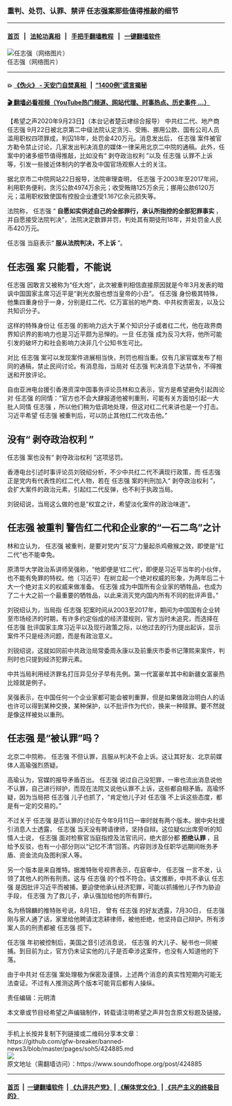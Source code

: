 ### 重判、处罚、认罪、禁评 任志强案那些值得推敲的细节
------------------------

#### [首页](https://github.com/gfw-breaker/banned-news3/blob/master/README.md) &nbsp;&nbsp;|&nbsp;&nbsp; [法轮功真相](https://github.com/begood0513/basic/blob/master/README.md)  &nbsp;&nbsp;|&nbsp;&nbsp; [手把手翻墙教程](https://github.com/gfw-breaker/guides/wiki)  &nbsp;&nbsp;|&nbsp;&nbsp; [一键翻墙软件](https://github.com/gfw-breaker/nogfw/blob/master/README.md)  



<div><img alt="任志强（网络图片）" src="https://img.soundofhope.org/2020-03/p2654481a297340364-ss-1585492616090.jpg"/>
<br/><figcaption class="caption">
 任志强（网络图片）
</figcaption></div><hr/>

#### 💥 [《伪火》 - 天安门自焚真相 ](http://158.247.195.190:10000/videos/blog/weihuo.html)&nbsp; |&nbsp; [“1400例”谎言揭秘  ](http://158.247.195.190:10000/videos/blog/jiexi1400.html)

#### [ 🎬  翻墙必看视频（YouTube热门频道、网站代理、时事热点、历史事件 ...）](https://github.com/gfw-breaker/links/blob/master/banned.md)

<div><div class="Content__Wrapper sc-1bvya0-0 grZQxZ">
 <p class="meta-top">
  <span class="meta">
   【希望之声2020年9月23日】（本台记者楚云珒综合报导）
  </span>
  中共红二代、地产商
  <ok href="/term/18087">
   任志强
  </ok>
  9月22日被北京第二中级法院认定贪污、受贿、挪用公款、国有公司人员滥用职权四项罪成，判囚18年，处罚金420万元。消息发出后，
  <ok href="/term/18087">
   任志强
  </ok>
  案件被官方勒令禁止讨论，几家发出判决消息的媒体一律采用北京二中院的通稿。此外，任案中的诸多细节值得推敲，比如没有“
  <ok href="/term/272143">
   剥夺政治权利
  </ok>
  ”以及
  <ok href="/term/18087">
   任志强
  </ok>
  认罪不上诉等，引发一些接近体制内的学者及中国官场观察人士的关注。
 </p>
 <p>
  据北京市二中院网站22日报导，法院审理查明，
  <ok href="/term/18087">
   任志强
  </ok>
  于2003年至2017年间，利用职务便利，贪污公款4974万余元；收受贿赂125万余元；挪用公款6120万元；滥用职权致使国有控股企业遭受1.167亿余元损失等。
 </p>
 <p>
  法院称，
  <ok href="/term/18087">
   任志强
  </ok>
  “
  <strong>
   自愿如实供述自己的全部罪行，承认所指控的全部犯罪事实
  </strong>
  ，并自愿接受法院判决”，法院决定数罪并罚，判处其有期徒刑18年，并处罚金人民币420万元。
 </p>
 <p>
  <ok href="/term/18087">
   任志强
  </ok>
  当庭表示“
  <strong>
   服从法院判决，不上诉
  </strong>
  ”。
 </p>
 <h2>
  <ok href="/term/18087">
   任志强
  </ok>
  案 只能看，不能说
 </h2>
 <p>
  <ok href="/term/18087">
   任志强
  </ok>
  因敢言又被称为“任大炮”，此次被重判相信直接原因就是今年3月发表的暗讽中国国家主席习近平是“剥光衣服也想当皇帝的小丑”。
  <ok href="/term/18087">
   任志强
  </ok>
  身份极其特殊，他集四重身份于一身，分别是红二代、亿万富翁的地产商、中共权贵密友，以及公共知识分子。
 </p>
 <div class="AD_Embed__Wrap-sc-1xslmin-0 igMuqX module desktop">
  <div>
  </div>
 </div>
 <p>
  这样的特殊身份让
  <ok href="/term/18087">
   任志强
  </ok>
  的影响力远大于某个知识分子或者红二代，他在政界商界知识界的影响力也是习近平颇为忌惮的。一旦
  <ok href="/term/18087">
   任志强
  </ok>
  成为反习大将，他所可能引发的破坏力和社会影响力决非几个公知书生可比。
 </p>
 <p>
  对比
  <ok href="/term/18087">
   任志强
  </ok>
  案可以发现案件进展相当快，刑罚也相当重。仅有几家官媒发布了相同的通稿，禁止民间讨论。有消息指，当局对
  <ok href="/term/18087">
   任志强
  </ok>
  判决消息下达禁令，不得推送和开放评论。
 </p>
 <p>
  自由亚洲电台援引香港资深中国事务评论员林和立表示，官方是希望避免引起舆论对
  <ok href="/term/18087">
   任志强
  </ok>
  的同情：“官方也不会大肆报道他被判重刑，可能有关方面怕引起一大批人同情
  <ok href="/term/18087">
   任志强
  </ok>
  ，所以他们稍为低调地处理，但这对红二代来讲也是一个打击。习近平希望
  <ok href="/term/18087">
   任志强
  </ok>
  被重判后，可以防止其他红二代攻击他。”
 </p>
 <h2>
  没有“
  <ok href="/term/272143">
   剥夺政治权利
  </ok>
  ”
 </h2>
 <p>
  <ok href="/term/18087">
   任志强
  </ok>
  案也没有“
  <ok href="/term/272143">
   剥夺政治权利
  </ok>
  ”这项惩罚。
 </p>
 <p>
  香港电台引述时事评论员刘锐绍分析，不少中共红二代不满现行政策，而
  <ok href="/term/18087">
   任志强
  </ok>
  正是党内有代表性的红二代人物，若在
  <ok href="/term/18087">
   任志强
  </ok>
  案的判刑加入“
  <ok href="/term/272143">
   剥夺政治权利
  </ok>
  ”，会扩大案件的政治元素，引起红二代反弹，也不利于执政当局。
 </p>
 <p>
  刘锐绍说，当局这么做的也是“权宜之计，希望淡化案件的政治味道”。
 </p>
 <h2>
  <ok href="/term/18087">
   任志强
  </ok>
  被重判 警告红二代和企业家的“一石二鸟”之计
 </h2>
 <p>
  林和立认为，
  <ok href="/term/18087">
   任志强
  </ok>
  被重判，是要对党内“反习”力量起杀鸡儆猴之效，即使是“红二代”也不能幸免。
 </p>
 <p>
  原清华大学政治系讲师吴强称，“他即便是‘红二代’，即便是习近平当年的小伙伴，也不能有免罪的特权。他（习近平）在树立起一个绝对权威的形象，为两年后二十大一个绝对主义的权威来做准备。
  <ok href="/term/18087">
   任志强
  </ok>
  成为中国所有企业家的牺牲品，也成为了二十大之前一个最重要的牺牲品，以此来消灭党内国内所有不同的批评声音。”
 </p>
 <p>
  刘锐绍认为，当局指
  <ok href="/term/18087">
   任志强
  </ok>
  犯案时间从2003至2017年，期间为中国国有企业转至市场经济的时期，有许多约定俗成的经济潜规则，官方当时未追究，而选择在
  <ok href="/term/18087">
   任志强
  </ok>
  批评国家主席习近平以及现行政策之际，以他过去的行为提出起诉，显示案件不只是经济问题，而是有政治意义。
 </p>
 <p>
  刘锐绍说，这就如同前中共政治局常委周永康以及前重庆市委书记薄熙来案件，判刑时也只提到经济犯罪元素。
 </p>
 <p>
  中共当局利用经济罪名打压异见分子早有先例。第一代富豪牟其中和新疆女富豪热比娅就是例子。
 </p>
 <p>
  吴强表示，在中国任何一个企业家都可能会被判重罪，但是如果做政治明白人的话也许可以得到某种交换，某种保护，以不批评作为代价，换来一种赎罪。要不然就是像这样被处以重刑。
 </p>
 <h2>
  <ok href="/term/18087">
   任志强
  </ok>
  是“被认罪”吗？
 </h2>
 <p>
  北京二中院称，
  <ok href="/term/18087">
   任志强
  </ok>
  不但认罪，且服从判决不会上诉。这让其好友、北京前媒体人高瑜强烈质疑。
 </p>
 <p>
  高瑜认为，官媒的报导矛盾百出。
  <ok href="/term/18087">
   任志强
  </ok>
  说过自己没犯罪，一审也流出消息说他不认罪，自己进行辩护，而现在法院又说他认罪不上诉，这些都自相矛盾。高瑜怀疑，因为当局把
  <ok href="/term/18087">
   任志强
  </ok>
  儿子也抓了，“肯定他儿子对
  <ok href="/term/18087">
   任志强
  </ok>
  不上诉这些态度，都是有一定的交易的。”
 </p>
 <div class="AD_Embed__Wrap-sc-1xslmin-0 igMuqX module desktop">
  <div>
  </div>
 </div>
 <p>
  不过关于
  <ok href="/term/18087">
   任志强
  </ok>
  是否认罪的讨论在今年9月11日一审时就有两个版本。据中央社援引消息人士透露，
  <ok href="/term/18087">
   任志强
  </ok>
  当天没有聘请律师，坚持自辩。这位疑似出席旁听的知情人士说，
  <ok href="/term/18087">
   任志强
  </ok>
  面对检察官当庭指控及法官讯问，绝大部分都
  <strong>
   拒绝认罪
  </strong>
  ，且给予反驳，也有一小部分则以“记忆不清”回答。内容则涉及任职华远期间帐务矛盾、资金流向及图利家人等。
 </p>
 <p>
  另一个版本是来自推特。据推特账号视界表示，在庭审中，
  <ok href="/term/18087">
   任志强
  </ok>
  一言不发，认领了其他人的所有刑责。这与
  <ok href="/term/18087">
   任志强
  </ok>
  的个性不符合。该文推断，中共不承认
  <ok href="/term/18087">
   任志强
  </ok>
  是因批评习近平而被捕，要迫使他承认经济犯罪，可能以抓捕他儿子作为胁迫手段，
  <ok href="/term/18087">
   任志强
  </ok>
  为了救儿子，承认强加给他的所有罪行。
 </p>
 <p>
  名为杨锦麟的推特账号说，8月1日， 曾有
  <ok href="/term/18087">
   任志强
  </ok>
  的好友透露，7月30日，
  <ok href="/term/18087">
   任志强
  </ok>
  刚与家人通了话，家里给他聘请沈志耕律师，被他拒绝，他坚持自己辩护。所有涉案人员的刑责都被
  <ok href="/term/18087">
   任志强
  </ok>
  揽下。
 </p>
 <p>
  <ok href="/term/18087">
   任志强
  </ok>
  年初被控制后，美国之音引述消息说，
  <ok href="/term/18087">
   任志强
  </ok>
  的大儿子、秘书也一同被捕。到目前为止，官方仍未证实他的儿子是否牵涉这案件，也没有人知道他的下落。
 </p>
 <p>
  由于中共对
  <ok href="/term/18087">
   任志强
  </ok>
  案处理极为保密及谨慎，上述两个消息的真实性短期内可能无法查证。不过有人推测这两个版本可能背后都有人操纵。
 </p>
 <p class="meta-btm">
  责任编辑：元明清
 </p>
 <p class="meta-btm">
  本文章或节目经希望之声编辑制作，转载请注明希望之声并包含原文标题及链接。
 </p>
</div>
</div>
<hr/>
手机上长按并复制下列链接或二维码分享本文章：<br/>
https://github.com/gfw-breaker/banned-news3/blob/master/pages/soh5/424885.md <br/>
<a href='https://github.com/gfw-breaker/banned-news3/blob/master/pages/soh5/424885.md'><img src='https://github.com/gfw-breaker/banned-news3/blob/master/pages/soh5/424885.md.png'/></a> <br/>
原文地址（需翻墙访问）：https://www.soundofhope.org/post/424885


------------------------
#### [首页](https://github.com/gfw-breaker/banned-news3/blob/master/README.md) &nbsp;|&nbsp; [一键翻墙软件](https://github.com/gfw-breaker/nogfw/blob/master/README.md) &nbsp;| [《九评共产党》](https://github.com/gfw-breaker/9ping.md/blob/master/README.md#九评之一评共产党是什么) | [《解体党文化》](https://github.com/gfw-breaker/jtdwh.md/blob/master/README.md) | [《共产主义的终极目的》](https://github.com/gfw-breaker/gczydzjmd.md/blob/master/README.md)


<img src='http://gfw-breaker.win/banned-news3/pages/soh5/424885.md' width='0px' height='0px'/>